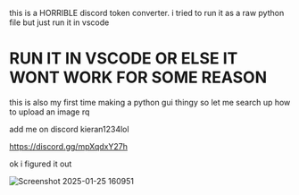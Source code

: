 this is a HORRIBLE discord token converter.
i tried to run it as a raw python file but just run it in vscode 
# RUN IT IN VSCODE OR ELSE IT WONT WORK FOR SOME REASON 
this is also my first time making a python gui thingy so
let me search up how to upload an image rq

add me on discord 
kieran1234lol

https://discord.gg/mpXqdxY27h

ok i figured it out

![Screenshot 2025-01-25 160951](https://github.com/user-attachments/assets/838addfc-41ad-4ec6-a5a8-cb235cf210e3)
